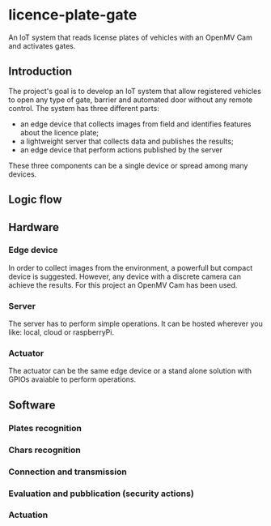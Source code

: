 # licence-plate-gate
An IoT system that reads license plates of vehicles with an OpenMV Cam and activates gates.

## Introduction
The project's goal is to develop an IoT system that allow registered vehicles to open any type of gate, barrier and automated door without any remote control. The system has three different parts:
+ an edge device that collects images from field and identifies features about the licence plate;
+ a lightweight server that collects data and publishes the results;
+ an edge device that perform actions published by the server
  
These three components can be a single device or spread among many devices.

## Logic flow


## Hardware

### Edge device 
In order to collect images from the environment, a powerfull but compact device is suggested. However, any device with a discrete camera can achieve the results. For this project an OpenMV Cam has been used. 

### Server
The server has to perform simple operations. It can be hosted wherever you like: local, cloud or raspberryPi.

### Actuator
The actuator can be the same edge device or a stand alone solution with GPIOs avaiable to perform operations. 

## Software

### Plates recognition

### Chars recognition

### Connection and transmission

### Evaluation and pubblication (security actions)

### Actuation